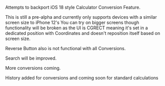 Attempts to backport iOS 18 style Calculator Conversion Feature. 

This is still a pre-alpha and currently only supports devices with a similar screen size to iPhone 12's 
You can try on bigger screens though functionality will be broken as the UI is CGRECT 
meaning it's set in a dedicated position with Coordinates and doesn't reposition itself based on screen size.


Reverse Button also is not functional with all Conversions.


Search will be improved.


More conversions coming.

History added for conversions and coming soon for standard calculations
